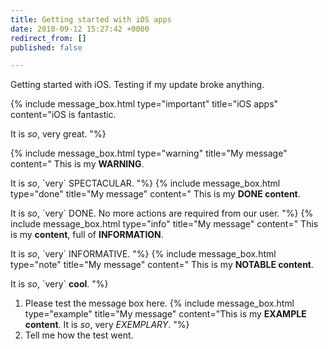 ```yaml
---
title: Getting started with iOS apps
date: 2018-09-12 15:27:42 +0000
redirect_from: []
published: false

---
```

Getting started with iOS. Testing if my update broke anything.

{% include message_box.html type="important" title="iOS apps" content="iOS is fantastic.

It is _so_, very great. "%}

{% include message_box.html type="warning" title="My message" content="
This is my **WARNING**.

It is _so_, \`very\` SPECTACULAR.
"%}
{% include message_box.html type="done" title="My message" content="
This is my **DONE content**.

It is _so_, \`very\` DONE. No more actions are required from our user.
"%}
{% include message_box.html type="info" title="My message" content="
This is my **content**, full of **INFORMATION**.

It is _so_, \`very\` INFORMATIVE.
"%}
{% include message_box.html type="note" title="My message" content="
This is my **NOTABLE content**.

It is _so_, \`very\` **cool**.
"%}

1. Please test the message box here.
    {% include message_box.html type="example" title="My message" content="This is my **EXAMPLE content**. It is _so_, very _EXEMPLARY_.
	"%}
1. Tell me how the test went.